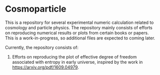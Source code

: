 # Cosmoparticle

This is a repository for several experimental numeric calculation related to cosmology and particle physics. The repository mainly consists of efforts on reproducing numerical results or plots from certain books or papers. This is a work-in-progress, so additional files are expected to coming later.

Currently, the repository consists of:
1. Efforts on reproducing the plot of effective degree of freedom associated with entropy in early universe, inspired by the work in https://arxiv.org/pdf/1609.04979.
